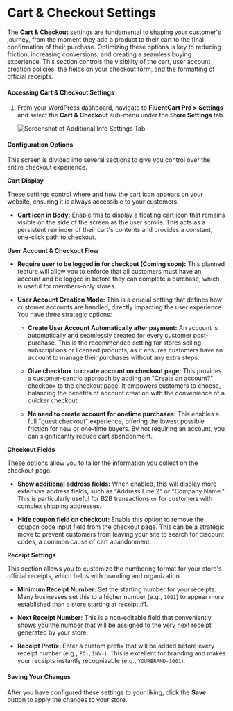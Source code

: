 # Cart & Checkout Settings

The **Cart & Checkout** settings are fundamental to shaping your customer's journey, from the moment they add a product to their cart to the final confirmation of their purchase. Optimizing these options is key to reducing friction, increasing conversions, and creating a seamless buying experience. This section controls the visibility of the cart, user account creation policies, the fields on your checkout form, and the formatting of official receipts.

#### Accessing Cart & Checkout Settings

1. From your WordPress dashboard, navigate to **FluentCart Pro > Settings** and select the **Cart & Checkout** sub-menu under the **Store Settings** tab.

    ![Screenshot of Additional Info Settings Tab](/images/settings-configuration/cart-checkout/cart-checkout.png)


#### Configuration Options

This screen is divided into several sections to give you control over the entire checkout experience.

**Cart Display**

These settings control where and how the cart icon appears on your website, ensuring it is always accessible to your customers.

* **Cart Icon in Body:** Enable this to display a floating cart icon that remains visible on the side of the screen as the user scrolls. This acts as a persistent reminder of their cart's contents and provides a constant, one-click path to checkout.

**User Account & Checkout Flow**

* **Require user to be logged in for checkout (Coming soon):** This planned feature will allow you to enforce that all customers must have an account and be logged in before they can complete a purchase, which is useful for members-only stores.

* **User Account Creation Mode:** This is a crucial setting that defines how customer accounts are handled, directly impacting the user experience. You have three strategic options:

  * **Create User Account Automatically after payment:** An account is automatically and seamlessly created for every customer post-purchase. This is the recommended setting for stores selling subscriptions or licensed products, as it ensures customers have an account to manage their purchases without any extra steps.

  * **Give checkbox to create account on checkout page:** This provides a customer-centric approach by adding an "Create an account?" checkbox to the checkout page. It empowers customers to choose, balancing the benefits of account creation with the convenience of a quicker checkout.

  * **No need to create account for onetime purchases:** This enables a full "guest checkout" experience, offering the lowest possible friction for new or one-time buyers. By not requiring an account, you can significantly reduce cart abandonment.

**Checkout Fields**

These options allow you to tailor the information you collect on the checkout page.

* **Show additional address fields:** When enabled, this will display more extensive address fields, such as "Address Line 2" or "Company Name." This is particularly useful for B2B transactions or for customers with complex shipping addresses.

* **Hide coupon field on checkout:** Enable this option to remove the coupon code input field from the checkout page. This can be a strategic move to prevent customers from leaving your site to search for discount codes, a common cause of cart abandonment.

**Receipt Settings**

This section allows you to customize the numbering format for your store's official receipts, which helps with branding and organization.

* **Minimum Receipt Number:** Set the starting number for your receipts. Many businesses set this to a higher number (e.g., `1001`) to appear more established than a store starting at receipt #1.

* **Next Receipt Number:** This is a non-editable field that conveniently shows you the number that will be assigned to the very next receipt generated by your store.

* **Receipt Prefix:** Enter a custom prefix that will be added before every receipt number (e.g., `FC-`, `INV-`). This is excellent for branding and makes your receipts instantly recognizable (e.g., `YOURBRAND-1001`).

#### Saving Your Changes

After you have configured these settings to your liking, click the **Save** button to apply the changes to your store.

